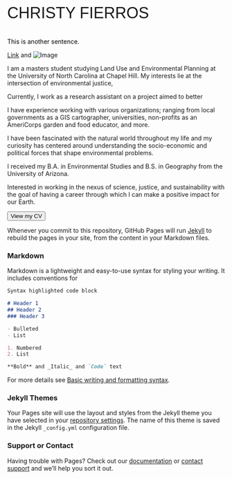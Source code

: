 <p style="font-family: arial; font-size:27pt; color:black, font-style:bold"> CHRISTY FIERROS </p>

<p style="color:black">This is another sentence.</p>

[Link](/Users/cfierros/Documents/Github/profilepage/MonsoonSunsetcopy.JPG) and ![Image](src)

I am a masters student studying Land Use and Environmental Planning at the University of North Carolina at Chapel Hill. My interests lie at the intersection of environmental justice, 

Currently, I work as a research assistant on a project aimed to better 

I have experience working with various organizations; ranging from local governments as a GIS cartographer, universities, non-profits as an AmeriCorps garden and food educator, and more.
 

I have been fascinated with the natural world throughout my life and my curiosity has centered around understanding the socio-economic and political forces that shape environmental problems. 

I received my B.A. in Environmental Studies and B.S. in Geography from the University of Arizona.

Interested in working in the nexus of science, justice, and sustainability with the goal of having a career through which I can make a positive impact for our Earth.

 <button type="button"> View my CV </button> 

Whenever you commit to this repository, GitHub Pages will run [Jekyll](https://jekyllrb.com/) to rebuild the pages in your site, from the content in your Markdown files.

### Markdown

Markdown is a lightweight and easy-to-use syntax for styling your writing. It includes conventions for

```markdown
Syntax highlighted code block

# Header 1
## Header 2
### Header 3

- Bulleted
- List

1. Numbered
2. List

**Bold** and _Italic_ and `Code` text


```

For more details see [Basic writing and formatting syntax](https://docs.github.com/en/github/writing-on-github/getting-started-with-writing-and-formatting-on-github/basic-writing-and-formatting-syntax).

### Jekyll Themes

Your Pages site will use the layout and styles from the Jekyll theme you have selected in your [repository settings](https://github.com/cfierros/professionalpage/settings/pages). The name of this theme is saved in the Jekyll `_config.yml` configuration file.

### Support or Contact

Having trouble with Pages? Check out our [documentation](https://docs.github.com/categories/github-pages-basics/) or [contact support](https://support.github.com/contact) and we’ll help you sort it out.
